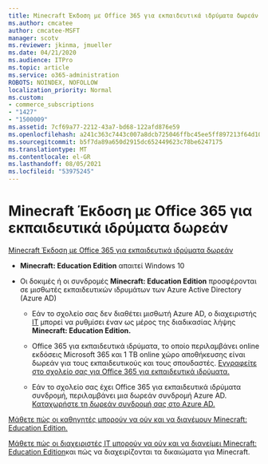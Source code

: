 ```yaml
---
title: Minecraft Έκδοση με Office 365 για εκπαιδευτικά ιδρύματα δωρεάν
ms.author: cmcatee
author: cmcatee-MSFT
manager: scotv
ms.reviewer: jkinma, jmueller
ms.date: 04/21/2020
ms.audience: ITPro
ms.topic: article
ms.service: o365-administration
ROBOTS: NOINDEX, NOFOLLOW
localization_priority: Normal
ms.custom:
- commerce_subscriptions
- "1427"
- "1500009"
ms.assetid: 7cf69a77-2212-43a7-bd68-122afd876e59
ms.openlocfilehash: a241c363c7443c007a8dcb725046ffbc45ee5ff897213f64d109eab8a4fc4ff4
ms.sourcegitcommit: b5f7da89a650d2915dc652449623c78be6247175
ms.translationtype: MT
ms.contentlocale: el-GR
ms.lasthandoff: 08/05/2021
ms.locfileid: "53975245"
---
```

# <a name="minecraft-edition-with-office-365-education-for-free"></a>Minecraft Έκδοση με Office 365 για εκπαιδευτικά ιδρύματα δωρεάν

[Minecraft Έκδοση με Office 365 για εκπαιδευτικά ιδρύματα δωρεάν](https://docs.microsoft.com/education/windows/get-minecraft-for-education)
  
- **Minecraft: Education Edition** απαιτεί Windows 10

- Οι δοκιμές ή οι συνδρομές **Minecraft: Education Edition** προσφέρονται σε μισθωτές εκπαιδευτικών ιδρυμάτων των Azure Active Directory (Azure AD)

  - Εάν το σχολείο σας δεν διαθέτει μισθωτή Azure AD, ο διαχειριστής [IT](https://docs.microsoft.com/education/windows/school-get-minecraft) μπορεί να ρυθμίσει έναν ως μέρος της διαδικασίας λήψης **Minecraft: Education Edition.**

  - Office 365 για εκπαιδευτικά ιδρύματα, το οποίο περιλαμβάνει online εκδόσεις Microsoft 365 και 1 TB online χώρο αποθήκευσης είναι δωρεάν για τους εκπαιδευτικούς και τους σπουδαστές. [Εγγραφείτε στο σχολείο σας για Office 365 για εκπαιδευτικά ιδρύματα.](https://www.microsoft.com/education/products/office)

  - Εάν το σχολείο σας έχει Office 365 για εκπαιδευτικά ιδρύματα συνδρομή, περιλαμβάνει μια δωρεάν συνδρομή Azure AD. [Καταχωρήστε τη δωρεάν συνδρομή σας στο Azure AD.](https://msdn.microsoft.com/library/windows/hardware/mt703369%28v=vs.85%29.aspx)

[Μάθετε πώς οι καθηγητές μπορούν να ούν και να διανέμουν Minecraft: Education Edition.](https://docs.microsoft.com/education/windows/teacher-get-minecraft)
  
[Μάθετε πώς οι διαχειριστές IT μπορούν να ούν και να διανείμει Minecraft: Education Edition](https://docs.microsoft.com/education/windows/school-get-minecraft)και πώς να διαχειρίζονται τα δικαιώματα για Minecraft.